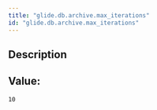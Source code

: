 ```yaml
---
title: "glide.db.archive.max_iterations"
id: "glide.db.archive.max_iterations"
---
```

## Description



## Value: 
```
10
```